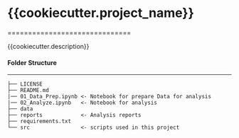 # {{cookiecutter.project_name}}
==============================

{{cookiecutter.description}}


#### Folder Structure
------------

    ├── LICENSE
    ├── README.md          
    |── 01_Data_Prep.ipynb <- Notebook for prepare Data for analysis
    |── 02_Analyze.ipynb   <- Notebook for analysis
    ├── data               
    ├── reports            <- Analysis reports
    ├── requirements.txt   
    └── src                <- scripts used in this project


